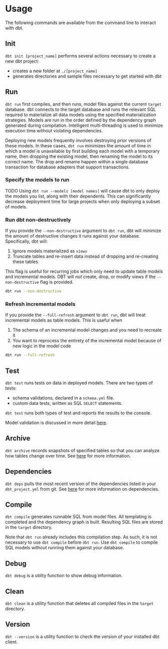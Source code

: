 # Usage

The following commands are available from the command line to interact with dbt.

## Init

`dbt init [project_name]` performs several actions necessary to create a new dbt project:

- creates a new folder at `./[project_name]`
- generates directories and sample files necessary to get started with dbt

## Run

`dbt run` first compiles, and then runs, model files against the current `target` database. dbt connects to the target database and runs the relevant SQL required to materialize all data models using the specified materialization strategies. Models are run in the order defined by the dependency graph generated during compilation. Intelligent multi-threading is used to minimize execution time without violating dependencies.

Deploying new models frequently involves destroying prior versions of these models. In these cases, `dbt run` minimizes the amount of time in which a model is unavailable by first building each model with a temporary name, then dropping the existing model, then renaming the model to its correct name. The drop and rename happen within a single database transaction for database adapters that support transactions.

### Specify the models to run

TODO
Using `dbt run --models [model names]` will cause dbt to only deploy the models you list, along with their dependents. This can significantly decrease deployment time for large projects when only deploying a subset of models.


### Run dbt non-destructively

If you provide the `--non-destructive` argument to `dbt run`, dbt will minimize the amount of destructive changes it runs against your database. Specifically, dbt
will:

 1. Ignore models materialized as `views`
 2. Truncate tables and re-insert data instead of dropping and re-creating these tables

This flag is useful for recurring jobs which only need to update table models and incremental models. DBT will _not_ create, drop, or modify views if the `--non-destructive` flag is provided.

```bash
dbt run --non-destructive
```

### Refresh incremental models

If you provide the `--full-refresh` argument to `dbt run`, dbt will treat incremental models as table models. This is useful when

1. The schema of an incremental model changes and you need to recreate it
2. You want to reprocess the entirety of the incremental model because of new logic in the model code

```bash
dbt run --full-refresh
```

## Test

`dbt test` runs tests on data in deployed models. There are two types of tests:

- schema validations, declared in a `schema.yml` file.
- custom data tests, written as SQL `SELECT` statements.

`dbt test` runs both types of test and reports the results to the console.

Model validation is discussed in more detail [here](testing/).

## Archive

`dbt archive` records snapshots of specified tables so that you can analyze how tables change over time. See [here](archival/) for more information.

## Dependencies

`dbt deps` pulls the most recent version of the dependencies listed in your `dbt_project.yml` from git. See [here](package-management/) for more information on dependencies.

## Compile

`dbt compile` generates runnable SQL from model files. All templating is completed and the dependency graph is built. Resulting SQL files are stored in the `target` directory.

Note that `dbt run` already includes this compilation step. As such, it is not necessary to use `dbt compile` before `dbt run`. Use `dbt compile` to compile SQL models without running them against your database.

## Debug

`dbt debug` is a utility function to show debug information.

## Clean

`dbt clean` is a utility function that deletes all compiled files in the `target` directory.

## Version

`dbt --version` is a utility function to check the version of your installed dbt client.
